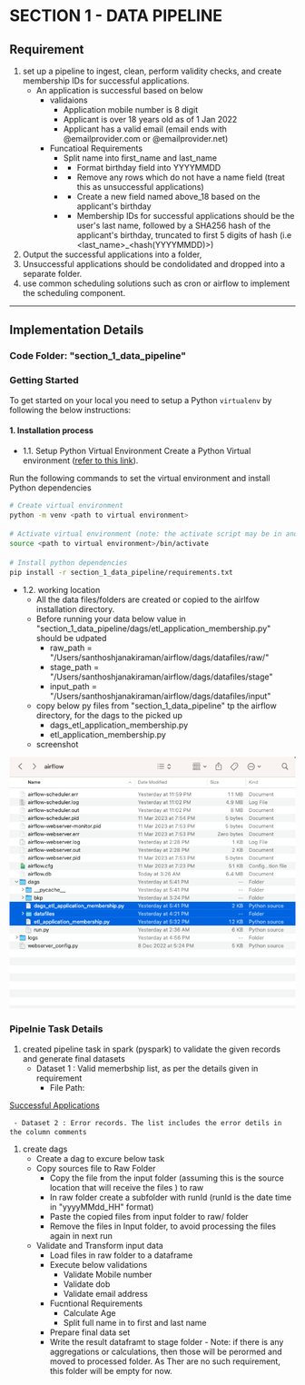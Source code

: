 # SECTION 1 - DATA PIPELINE

## Requirement

1. set up a pipeline to ingest, clean, perform validity checks, and create membership IDs for successful applications. 
   - An application is successful based on below 
      - validaions
        - Application mobile number is 8 digit
        - Applicant is over 18 years old as of 1 Jan 2022
        - Applicant has a valid email (email ends with @emailprovider.com or @emailprovider.net)
      - Funcatioal Requirements
        - Split name into first_name and last_name
        - - Format birthday field into YYYYMMDD
        - - Remove any rows which do not have a name field (treat this as unsuccessful applications)
        - - Create a new field named above_18 based on the applicant's birthday
        - - Membership IDs for successful applications should be the user's last name, followed by a SHA256 hash of the applicant's birthday, truncated to first 5 digits of hash (i.e <last_name>_<hash(YYYYMMDD)>)
2.  Output the successful applications into a folder, 
3.  Unsuccessful applications should be condolidated and dropped into a separate folder.
4.  use common scheduling solutions such as cron or airflow to implement the scheduling component. 

***

## Implementation Details

### Code Folder: "section_1_data_pipeline"
### Getting Started
To get started on your local you need to setup a Python `virtualenv` by following the below instructions:

#### 1.	Installation process

- 1.1. Setup Python Virtual Environment
Create a Python Virtual environment ([refer to this link](https://docs.python.org/3/library/venv.html)).

Run the following commands to set the virtual environment and install Python dependencies

```bash
# Create virtual environment
python -m venv <path to virtual environment>

# Activate virtual environment (note: the activate script may be in another location within the venv)
source <path to virtual environment>/bin/activate

# Install python dependencies
pip install -r section_1_data_pipeline/requirements.txt
```
- 1.2. working location 
  - All the data files/folders are created or copied to the airlfow installation directory. 
  - Before running your data below value in "section_1_data_pipeline/dags/etl_application_membership.py" should be udpated 
    - raw_path = "/Users/santhoshjanakiraman/airflow/dags/datafiles/raw/"
    - stage_path = "/Users/santhoshjanakiraman/airflow/dags/datafiles/stage"
    - input_path = "/Users/santhoshjanakiraman/airflow/dags/datafiles/input"
  - copy below py files from "section_1_data_pipeline" tp the airflow directory, for the dags to the picked up
    - dags_etl_application_membership.py
    - etl_application_membership.py
  - screenshot

<img src="airflow-folder-path.png" width=800 /> 

### Pipelnie Task Details

  1. created pipeline task in spark (pyspark) to validate the given records and generate final datasets
     - Dataset 1 : Valid memerbship list, as per the details given in requirement
       - File Path: 
  
  [Successful Applications](/datafiles/stage/20230312_17/successful_applications/part-00000-975bb8b3-f1b7-4e06-a07d-d818373b8cb8-c000.csv)

     - Dataset 2 : Error records. The list includes the error detils in the column comments
  1. create dags 
     - Create a dag to excure below task
     - Copy sources file to Raw Folder
        - Copy the file from the input folder (assuming this is the source location that will receive the files ) to raw
        - In raw folder create a subfolder with runId (runId is the date time in "yyyyMMdd_HH" format)
        - Paste the copied files from input folder to raw/<runId> folder
        - Remove the files in Input folder, to avoid processing the files again in next run
      - Validate and Transform input data
        - Load files in raw folder to a dataframe
        - Execute below validations
          - Validate Mobile number
          - Validate dob
          - Validate email address
        - Fucntional Requirements
          - Calculate Age
          - Split full name in to first and last name
        - Prepare final data set
        - Write the result dataframt to stage folder
    - Note: if there is any aggregations or calculations, then those will be perormed and moved to processed folder. As Ther are no such requirement, this folder will be empty for now. 